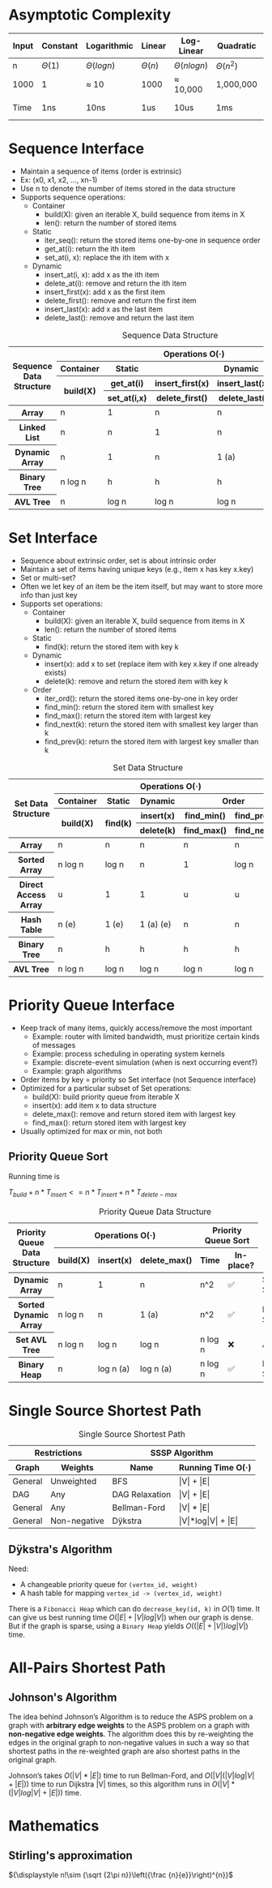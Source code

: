 # Asymptotic Complexity

| Input | Constant | Logarithmic | Linear | Log-Linear   | Quadratic | Polynomial  | Exponential     |
| ----- | -------- | ----------- | ------ | ------------ | --------- | ----------- | --------------- |
| n     | $Θ(1)$   | $Θ(log n)$  | $Θ(n)$ | $Θ(n log n)$ | $Θ(n^2)$  | $Θ(n^c)$    | $2^Θ(n^c)$      |
| 1000  | 1        | ≈ 10        | 1000   | ≈ 10,000     | 1,000,000 | 1000^c      | 2^1000 ≈ 10^301 |
| Time  | 1ns      | 10ns        | 1us    | 10us         | 1ms       | 10^(3c-9) s | 10^281 millenia |

# Sequence Interface

- Maintain a sequence of items (order is extrinsic)
- Ex: (x0, x1, x2, ..., xn-1)
- Use n to denote the number of items stored in the data structure
- Supports sequence operations:
  - Container
    - build(X): given an iterable X, build sequence from items in X
    - len(): return the number of stored items
  - Static
    - iter_seq(): return the stored items one-by-one in sequence order
    - get_at(i): return the ith item
    - set_at(i, x): replace the ith item with x
  - Dynamic
    - insert_at(i, x): add x as the ith item
    - delete_at(i): remove and return the ith item
    - insert_first(x): add x as the first item
    - delete_first(): remove and return the first item
    - insert_last(x): add x as the last item
    - delete_last(): remove and return the last item

<table>
  <caption>
    Sequence Data Structure
  </caption>
  <thead>
    <tr>
      <th scope="col" rowspan="4">Sequence Data Structure</th>
      <th scope="col" colspan="5">Operations O(·)</th>
    </tr>
    <tr>
      <th scope="col">Container</th>
      <th scope="col">Static</th>
      <th scope="col" colspan="3">Dynamic</th>
    </tr>
    <tr>
      <th scope="col" rowspan="2">build(X)</th>
      <th scope="col">get_at(i)</th>
      <th scope="col">insert_first(x)</th>
      <th scope="col">insert_last(x)</th>
      <th scope="col">insert_at(i,x)</th>
    </tr>
    <tr>
      <th scope="col">set_at(i,x)</th>
      <th scope="col">delete_first()</th>
      <th scope="col">delete_last()</th>
      <th scope="col">delete_at(i)</th>
    </tr>
  </thead>
  <tbody>
    <tr>
      <th scope="row">Array</th>
      <td>n</td>
      <td>1</td>
      <td>n</td>
      <td>n</td>
      <td>n</td>
    </tr>
    <tr>
      <th scope="row">Linked List</th>
      <td>n</td>
      <td>n</td>
      <td>1</td>
      <td>n</td>
      <td>n</td>
    </tr>
    <tr>
      <th scope="row">Dynamic Array</th>
      <td>n</td>
      <td>1</td>
      <td>n</td>
      <td>1 (a)</td>
      <td>n</td>
    </tr>
    <tr>
      <th scope="row">Binary Tree</th>
      <td>n log n</td>
      <td>h</td>
      <td>h</td>
      <td>h</td>
      <td>h</td>
    </tr>
    <tr>
      <th scope="row">AVL Tree</th>
      <td>n</td>
      <td>log n</td>
      <td>log n</td>
      <td>log n</td>
      <td>log n</td>
    </tr>
  </tbody>
</table>

# Set Interface

- Sequence about extrinsic order, set is about intrinsic order
- Maintain a set of items having unique keys (e.g., item x has key x.key)
- Set or multi-set?
- Often we let key of an item be the item itself, but may want to store more info than just key
- Supports set operations:
  - Container
    - build(X): given an iterable X, build sequence from items in X
    - len(): return the number of stored items
  - Static
    - find(k): return the stored item with key k
  - Dynamic
    - insert(x): add x to set (replace item with key x.key if one already exists)
    - delete(k): remove and return the stored item with key k
  - Order
    - iter_ord(): return the stored items one-by-one in key order
    - find_min(): return the stored item with smallest key
    - find_max(): return the stored item with largest key
    - find_next(k): return the stored item with smallest key larger than k
    - find_prev(k): return the stored item with largest key smaller than k

<table>
  <caption>
    Set Data Structure
  </caption>
  <thead>
    <tr>
      <th scope="col" rowspan="4">Set Data Structure</th>
      <th scope="col" colspan="5">Operations O(·)</th>
    </tr>
    <tr>
      <th scope="col">Container</th>
      <th scope="col">Static</th>
      <th scope="col">Dynamic</th>
      <th scope="col" colspan="2">Order</th>
    </tr>
    <tr>
      <th scope="col" rowspan="2">build(X)</th>
      <th scope="col" rowspan="2">find(k)</th>
      <th scope="col">insert(x)</th>
      <th scope="col">find_min()</th>
      <th scope="col">find_prev(k)</th>
    </tr>
    <tr>
      <th scope="col">delete(k)</th>
      <th scope="col">find_max()</th>
      <th scope="col">find_next(k)</th>
    </tr>
  </thead>
  <tbody>
    <tr>
      <th scope="row">Array</th>
      <td>n</td>
      <td>n</td>
      <td>n</td>
      <td>n</td>
      <td>n</td>
    </tr>
    <tr>
      <th scope="row">Sorted Array</th>
      <td>n log n</td>
      <td>log n</td>
      <td>n</td>
      <td>1</td>
      <td>log n</td>
    </tr>
    <tr>
      <th scope="row">Direct Access Array</th>
      <td>u</td>
      <td>1</td>
      <td>1</td>
      <td>u</td>
      <td>u</td>
    </tr>
    <tr>
      <th scope="row">Hash Table</th>
      <td>n (e)</td>
      <td>1 (e)</td>
      <td>1 (a) (e)</td>
      <td>n</td>
      <td>n</td>
    </tr>
    <tr>
      <th scope="row">Binary Tree</th>
      <td>n</td>
      <td>h</td>
      <td>h</td>
      <td>h</td>
      <td>h</td>
    </tr>
    <tr>
      <th scope="row">AVL Tree</th>
      <td>n log n</td>
      <td>log n</td>
      <td>log n</td>
      <td>log n</td>
      <td>log n</td>
    </tr>
  </tbody>
</table>

# Priority Queue Interface

- Keep track of many items, quickly access/remove the most important
  - Example: router with limited bandwidth, must prioritize certain kinds of messages
  - Example: process scheduling in operating system kernels
  - Example: discrete-event simulation (when is next occurring event?)
  - Example: graph algorithms
- Order items by key = priority so Set interface (not Sequence interface)
- Optimized for a particular subset of Set operations:
  - build(X): build priority queue from iterable X
  - insert(x): add item x to data structure
  - delete_max(): remove and return stored item with largest key
  - find_max(): return stored item with largest key
- Usually optimized for max or min, not both

## Priority Queue Sort

Running time is

${T_{build} + n * T_{insert} <= n * T_{insert} + n * T_{delete-max}}$

<table>
  <caption>
    Priority Queue Data Structure
  </caption>
  <thead>
    <tr>
      <th scope="col" rowspan="2">Priority Queue Data Structure</th>
      <th scope="col" colspan="3">Operations O(·)</th>
      <th scope="col" colspan="2">Priority Queue Sort</th>
    </tr>
    <tr>
      <th scope="col">build(X)</th>
      <th scope="col">insert(x)</th>
      <th scope="col">delete_max()</th>
      <th scope="col">Time</th>
      <th scope="col">In-place?</th>
    </tr>
  </thead>
  <tbody>
    <tr>
      <th scope="row">Dynamic Array</th>
      <td>n</td>
      <td>1</td>
      <td>n</td>
      <td>n^2</td>
      <td>✅</td>
      <td>Selection Sort</td>
    </tr>
    <tr>
      <th scope="row">Sorted Dynamic Array</th>
      <td>n log n</td>
      <td>n</td>
      <td>1 (a)</td>
      <td>n^2</td>
      <td>✅</td>
      <td>Insertion Sort</td>
    </tr>
    <tr>
      <th scope="row">Set AVL Tree</th>
      <td>n log n</td>
      <td>log n</td>
      <td>log n</td>
      <td>n log n</td>
      <td>❌</td>
      <td>AVL Sort</td>
    </tr>
    <tr>
      <th scope="row">Binary Heap</th>
      <td>n</td>
      <td>log n (a)</td>
      <td>log n (a)</td>
      <td>n log n</td>
      <td>✅</td>
      <td>Heap Sort</td>
    </tr>
  </tbody>
</table>

# Single Source Shortest Path

<table>
  <caption>
    Single Source Shortest Path
  </caption>
  <thead>
    <tr>
      <th scope="col" colspan="2">Restrictions</th>
      <th scope="col" colspan="2">SSSP Algorithm</th>
    </tr>
    <tr>
      <th scope="col">Graph</th>
      <th scope="col">Weights</th>
      <th scope="col">Name</th>
      <th scope="col">Running Time O(·)</th>
    </tr>
  </thead>
  <tbody>
    <tr>
      <td>General</td>
      <td>Unweighted</td>
      <td>BFS</td>
      <td>|V| + |E|</td>
    </tr>
    <tr>
      <td>DAG</td>
      <td>Any</td>
      <td>DAG Relaxation</td>
      <td>|V| + |E|</td>
    </tr>
    <tr>
      <td>General</td>
      <td>Any</td>
      <td>Bellman-Ford</td>
      <td>|V| * |E|</td>
    </tr>
    <tr>
      <td>General</td>
      <td>Non-negative</td>
      <td>Dÿkstra</td>
      <td>|V|*log|V| + |E|</td>
    </tr>
  </tbody>
</table>

## Dÿkstra's Algorithm

Need:

- A changeable priority queue for `(vertex_id, weight)`
- A hash table for mapping `vertex_id -> (vertex_id, weight)`

There is a `Fibonacci Heap` which can do `decrease_key(id, k)` in $O(1)$ time. It can give us best running time $O(|E|+|V|log|V|)$ when our graph is dense. But if the graph is sparse, using a `Binary Heap` yields $O((|E|+|V|)log|V|)$ time.

# All-Pairs Shortest Path

## Johnson's Algorithm

The idea behind Johnson’s Algorithm is to reduce the ASPS problem on a graph with **arbitrary edge weights** to the ASPS problem on a graph with **non-negative edge weights**. The algorithm does this by re-weighting the edges in the original graph to non-negative values in such a way so that shortest paths in the re-weighted graph are also shortest paths in the original graph.

Johnson’s takes $O(|V|*|E|)$ time to run Bellman-Ford, and $O(|V|(|V| log|V|+|E|))$ time to run Dijkstra |V| times, so this algorithm runs in $O(|V|*(|V|log|V|+|E|))$ time.

# Mathematics

## Stirling's approximation

${\displaystyle n!\sim {\sqrt {2\pi n}}\left({\frac {n}{e}}\right)^{n}}$
